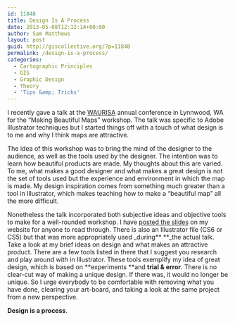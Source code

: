 ```yaml
---
id: 11848
title: Design Is A Process
date: 2013-05-08T12:12:14+00:00
author: Sam Matthews
layout: post
guid: http://giscollective.org/?p=11848
permalink: /design-is-a-process/
categories:
  - Cartographic Principles
  - GIS
  - Graphic Design
  - Theory
  - 'Tips &amp; Tricks'
---
```

I recently gave a talk at the [WAURISA](http://waurisa.org/) annual conference in Lynnwood, WA for the &#8220;Making Beautiful Maps&#8221; workshop. The talk was specific to Adobe Illustrator techniques but I started things off with a touch of what design is to me and why I think maps are attractive.

The idea of this workshop was to bring the mind of the designer to the audience, as well as the tools used by the designer. The intention was to learn how beautiful products are made. My thoughts about this are varied. To me, what makes a good designer and what makes a great design is not the set of tools used but the experience and environment in which the map is made. My design inspiration comes from something much greater than a tool in Illustrator, which makes teaching how to make a &#8220;beautiful map&#8221; all the more difficult.

Nonetheless the talk incorporated both subjective ideas and objective tools to make for a well-rounded workshop. I have [posted the slides](http://mapsam.com/mugs/waurisa/) on my website for anyone to read through. There is also an Illustrator file (CS6 or CS5) but that was more appropriately used _during** **_the actual talk. Take a look at my brief ideas on design and what makes an attractive product. There are a few tools listed in there that I suggest you research and play around with in Illustrator. These tools exemplify my idea of great design, which is based on **experiments **and **trial & error**. There is no clear-cut way of making a unique design. If there was, it would no longer be unique. So I urge everybody to be comfortable with removing what you have done, clearing your art-board, and taking a look at the same project from a new perspective.

**Design is a process**.